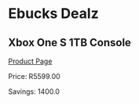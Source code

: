
# Ebucks Dealz
## Xbox One S 1TB Console
[Product Page](https://www.ebucks.com/web/shop/productSelected.do?prodId=1083309176&catId=1158502431)

Price: R5599.00

Savings: 1400.0


	